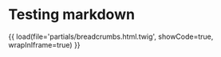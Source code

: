 # Testing markdown

{{ load(file='partials/breadcrumbs.html.twig', showCode=true, wrapInIframe=true) }}
